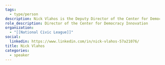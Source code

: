 ```yaml
---
tags:
  - type/person
description: Nick Vlahos is the Deputy Director of the Center for Democracy Innovation at the National Civic League, working to improve official public meetings, mapping the American healthy democracy ecosystem, researching local civic leadership, and bringing together parliamentarians for an exchange on global innovations in democracy. Nick is passionate about citizen empowerment and collaborative public service provisioning in contexts of inequality.
role_description: Director of the Center for Democracy Innovation
organization:
  - "[[National Civic League]]"
social:
  linkedin: https://www.linkedin.com/in/nick-vlahos-57a21076/
title: Nick Vlahos
categories:
  - speaker
---
```


